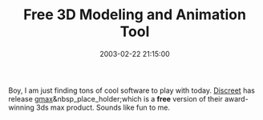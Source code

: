 ﻿---
layout: post
title: "Free 3D Modeling and Animation Tool"
comments: false
date: 2003-02-22 21:15:00
updated: 2004-05-03 21:32:00
categories:
 - Technology
subtext-id: a3b3185a-081d-499f-8aee-3a1519baca85
alias: /blog/Free-3D-Modeling-and-Animation-Tool.aspx
---


Boy, I am just finding tons of cool software to play with today. [Discreet](http://www.discreet.com) has release [gmax](http://www.discreet.com/products/gmax/)&nbsp_place_holder;which is a **free** version of their award-winning 3ds max product. Sounds like fun to me.
